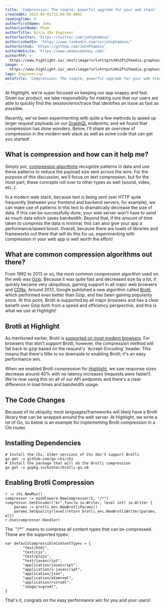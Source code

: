 ```yaml
---
title: 'Compression: The simple, powerful upgrade for your web stack'
createdAt: 2022-08-01T12:00:00.000Z
readingTime: 4
authorFirstName: John
authorLastName: Pham
authorTitle: Ninja 10x Engineer
authorTwitter: 'https://twitter.com/johnphamous'
authorLinkedIn: 'https://www.linkedin.com/in/johnphamous/'
authorGithub: 'https://github.com/JohnPhamous'
authorWebsite: 'https://www.omakasemoney.com/'
authorPFP: >-
  https://www.highlight.io/_next/image?url=https%3A%2F%2Fmedia.graphassets.com%2FolnMfFZmQ36zzUSd1wkO&w=3840&q=75
image: >-
  https://www.highlight.io/_next/image?url=https%3A%2F%2Fmedia.graphassets.com%2FDFZEbWP4TSCSPvoVG7xL&w=3840&q=75
tags: Engineering
metaTitle: 'Compression: The simple, powerful upgrade for your web stack'
---
```


At Highlight, we're super focused on keeping our app snappy and fast. Given our product, we take responsibility for making sure that our users are able to quickly find the session/error/trace that identifies an issue as fast as possible.

Recently, we've been experimenting with quite a few methods to speed up larger request payloads on our [GraphQL](https://graphql.org/ "https://graphql.org/") endpoints, and we found that compression has done wonders. Below, I'll share an overview of compression in the modern web stack as well as some code that can get you started!

## What is compression and how can it help me?

Simply put, [compression algorithms](https://www.sciencedirect.com/topics/computer-science/compression-algorithm "https://www.sciencedirect.com/topics/computer-science/compression-algorithm") recognize patterns in data and use these patterns to reduce the payload size sent across the wire. For the purpose of this discussion, we'll focus on text compression, but for the most part, these concepts roll over to other types as well (sound, video, etc..).

In a modern web stack, because text is being sent over HTTP quite frequently (between your frontend and backend servers, for example), we can make use of patterns in this text to dramatically decrease the size of data. If this can be successfully done, your web server won't have to send as much data which saves bandwidth. Beyond that, if the amount of time taken to compress the data is minimal, this can also give your app a performance/speed boost. Overall, because there are loads of libraries and frameworks out there that will do this for us, experimenting with compression in your web app is well worth the effort!

## What are common compression algorithms out there?

From 1992 to 2013 or so, the most common compression algorithm used on the web was [Gzip](https://www.gzip.org/ "https://www.gzip.org/"). Because it was quite fast and decreased size by a lot, it quickly became very ubiquitous, gaining support in all major web browsers and [CDNs](https://www.cloudflare.com/learning/cdn/what-is-a-cdn/ "https://www.cloudflare.com/learning/cdn/what-is-a-cdn/"). Around 2013, Google published a new algorithm called [Brotli](https://brotli.org/ "https://brotli.org/"), which performed even better than Gzip, and has been gaining popularity since. At this point, Brotli is supported by all major browsers and has a clear benefit over Gzip both from a speed and efficiency perspective, and this is what we use at Highlight!

## Brotli at Highlight

As mentioned earlier, Brotli is [supported on most modern browsers](https://caniuse.com/brotli "https://caniuse.com/brotli"). For browsers that don't support Brotli, however, the compression method will fall back to gzip based on the request's \`Accept-Encoding\` header. This means that there's little to no downside to enabling Brotli; it's an easy performance win.

When we enabled Brotli compression for [Highlight](https://highlight.run/ "https://highlight.run/"), we saw response sizes decrease around 40% with no latency increases (requests were faster!). We're now using this on all of our API endpoints and there's a clear difference in load times and bandwidth usage.

## The Code Changes

Because of its ubiquity, most languages/frameworks will likely have a Brotli library that can be wrapped around the web server. At Highlight, we write a lot of Go, so below is an example for implementing Brotli compression in a Chi router.

## Installing Dependencies
```
# Install the Chi, older versions of Chi don't support Brotli
go get -u github.com/go-chi/chi
# Install the package that will do the Brotli compression
go get -u gopkg.in/kothar/brotli-go.v0
```
## Enabling Brotli Compression
```
r := chi.NewMux()
compressor := middleware.NewCompressor(5, "/*")
compressor.SetEncoder("br",func(w io.Writer, level int) io.Writer {
    params := brotli_enc.NewBrotliParams()
    params.SetQuality(level)return brotli_enc.NewBrotliWriter(params, w)})
r.Use(compressor.Handler)
```
The \`"/\*"\` means to compress all content types that can be compressed. These are the supported types:
```
var defaultCompressibleContentTypes = {
        "text/html",
        "text/css",
        "text/plain",
        "text/javascript",
        "application/javascript",
        "application/x-javascript",
        "application/json",
        "application/atom+xml",
        "application/rss+xml",
        "image/svg+xml",
}
```
That's it, congrats on the easy performance win for you and your users!
